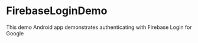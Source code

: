 # FirebaseLoginDemo
This demo Android app demonstrates authenticating with Firebase Login for Google
